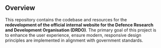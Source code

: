 ## Overview

This repository contains the codebase and resources for the **redevelopment of the official internal website for the Defence Research and Development Organisation (DRDO)**. The primary goal of this project is to enhance the user experience, ensure modern, responsive design principles are implemented in alignment with government standards.
